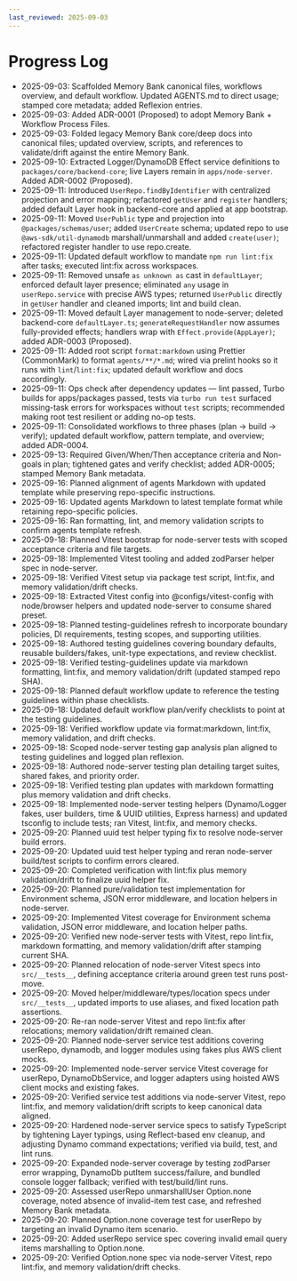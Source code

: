 ```yaml
---
last_reviewed: 2025-09-03
---
```


# Progress Log

- 2025-09-03: Scaffolded Memory Bank canonical files, workflows overview, and default workflow. Updated AGENTS.md to direct usage; stamped core metadata; added Reflexion entries.
- 2025-09-03: Added ADR-0001 (Proposed) to adopt Memory Bank + Workflow Process Files.
- 2025-09-03: Folded legacy Memory Bank core/deep docs into canonical files; updated overview, scripts, and references to validate/drift against the entire Memory Bank.
- 2025-09-10: Extracted Logger/DynamoDB Effect service definitions to `packages/core/backend-core`; live Layers remain in `apps/node-server`. Added ADR-0002 (Proposed).
- 2025-09-11: Introduced `UserRepo.findByIdentifier` with centralized projection and error mapping; refactored `getUser` and `register` handlers; added default Layer hook in backend-core and applied at app bootstrap.
- 2025-09-11: Moved `UserPublic` type and projection into `@packages/schemas/user`; added `UserCreate` schema; updated repo to use `@aws-sdk/util-dynamodb` marshall/unmarshall and added `create(user)`; refactored register handler to use repo.create.
- 2025-09-11: Updated default workflow to mandate `npm run lint:fix` after tasks; executed lint:fix across workspaces.
- 2025-09-11: Removed unsafe `as unknown as` cast in `defaultLayer`; enforced default layer presence; eliminated `any` usage in `userRepo.service` with precise AWS types; returned `UserPublic` directly in `getUser` handler and cleaned imports; lint and build clean.
- 2025-09-11: Moved default Layer management to node-server; deleted backend-core `defaultLayer.ts`; `generateRequestHandler` now assumes fully-provided effects; handlers wrap with `Effect.provide(AppLayer)`; added ADR-0003 (Proposed).
- 2025-09-11: Added root script `format:markdown` using Prettier (CommonMark) to format `agents/**/*.md`; wired via prelint hooks so it runs with `lint`/`lint:fix`; updated default workflow and docs accordingly.
- 2025-09-11: Ops check after dependency updates — lint passed, Turbo builds for apps/packages passed, tests via `turbo run test` surfaced missing-task errors for workspaces without `test` scripts; recommended making root test resilient or adding no-op tests.
- 2025-09-11: Consolidated workflows to three phases (plan → build → verify); updated default workflow, pattern template, and overview; added ADR-0004.
- 2025-09-13: Required Given/When/Then acceptance criteria and Non-goals in plan; tightened gates and verify checklist; added ADR-0005; stamped Memory Bank metadata.
- 2025-09-16: Planned alignment of agents Markdown with updated template while preserving repo-specific instructions.
- 2025-09-16: Updated agents Markdown to latest template format while retaining repo-specific policies.
- 2025-09-16: Ran formatting, lint, and memory validation scripts to confirm agents template refresh.
- 2025-09-18: Planned Vitest bootstrap for node-server tests with scoped acceptance criteria and file targets.
- 2025-09-18: Implemented Vitest tooling and added zodParser helper spec in node-server.
- 2025-09-18: Verified Vitest setup via package test script, lint:fix, and memory validation/drift checks.
- 2025-09-18: Extracted Vitest config into @configs/vitest-config with node/browser helpers and updated node-server to consume shared preset.
- 2025-09-18: Planned testing-guidelines refresh to incorporate boundary policies, DI requirements, testing scopes, and supporting utilities.
- 2025-09-18: Authored testing guidelines covering boundary defaults, reusable builders/fakes, unit-type expectations, and review checklist.
- 2025-09-18: Verified testing-guidelines update via markdown formatting, lint:fix, and memory validation/drift (updated stamped repo SHA).
- 2025-09-18: Planned default workflow update to reference the testing guidelines within phase checklists.
- 2025-09-18: Updated default workflow plan/verify checklists to point at the testing guidelines.
- 2025-09-18: Verified workflow update via format:markdown, lint:fix, memory validation, and drift checks.
- 2025-09-18: Scoped node-server testing gap analysis plan aligned to testing guidelines and logged plan reflexion.
- 2025-09-18: Authored node-server testing plan detailing target suites, shared fakes, and priority order.
- 2025-09-18: Verified testing plan updates with markdown formatting plus memory validation and drift checks.
- 2025-09-18: Implemented node-server testing helpers (Dynamo/Logger fakes, user builders, time & UUID utilities, Express harness) and updated tsconfig to include tests; ran Vitest, lint:fix, and memory checks.
- 2025-09-20: Planned uuid test helper typing fix to resolve node-server build errors.
- 2025-09-20: Updated uuid test helper typing and reran node-server build/test scripts to confirm errors cleared.
- 2025-09-20: Completed verification with lint:fix plus memory validation/drift to finalize uuid helper fix.
- 2025-09-20: Planned pure/validation test implementation for Environment schema, JSON error middleware, and location helpers in node-server.
- 2025-09-20: Implemented Vitest coverage for Environment schema validation, JSON error middleware, and location helper paths.
- 2025-09-20: Verified new node-server tests with Vitest, repo lint:fix, markdown formatting, and memory validation/drift after stamping current SHA.
- 2025-09-20: Planned relocation of node-server Vitest specs into `src/__tests__`, defining acceptance criteria around green test runs post-move.
- 2025-09-20: Moved helper/middleware/types/location specs under `src/__tests__`, updated imports to use aliases, and fixed location path assertions.
- 2025-09-20: Re-ran node-server Vitest and repo lint:fix after relocations; memory validation/drift remained clean.
- 2025-09-20: Planned node-server service test additions covering userRepo, dynamodb, and logger modules using fakes plus AWS client mocks.
- 2025-09-20: Implemented node-server service Vitest coverage for userRepo, DynamoDbService, and logger adapters using hoisted AWS client mocks and existing fakes.
- 2025-09-20: Verified service test additions via node-server Vitest, repo lint:fix, and memory validation/drift scripts to keep canonical data aligned.
- 2025-09-20: Hardened node-server service specs to satisfy TypeScript by tightening Layer typings, using Reflect-based env cleanup, and adjusting Dynamo command expectations; verified via build, test, and lint runs.
- 2025-09-20: Expanded node-server coverage by testing zodParser error wrapping, DynamoDb putItem success/failure, and bundled console logger fallback; verified with test/build/lint runs.
- 2025-09-20: Assessed userRepo unmarshallUser Option.none coverage, noted absence of invalid-item test case, and refreshed Memory Bank metadata.
- 2025-09-20: Planned Option.none coverage test for userRepo by targeting an invalid Dynamo item scenario.
- 2025-09-20: Added userRepo service spec covering invalid email query items marshalling to Option.none.
- 2025-09-20: Verified Option.none spec via node-server Vitest, repo lint:fix, and memory validation/drift checks.
